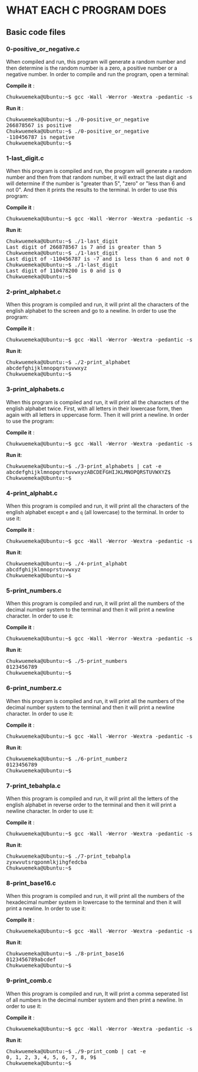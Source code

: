 # WHAT EACH C PROGRAM DOES

## Basic code files

### 0-positive_or_negative.c
When compiled and run, this program will generate a random number and then determine is the random number is a zero, a positive number or a negative number. In order to compile and run the program, open a terminal:

**Compile it** :
<pre>
Chukwuemeka@Ubuntu:~$ gcc -Wall -Werror -Wextra -pedantic -std=gnu89 0-positive_or_negative.c -o 0-positive_or_negative
</pre>

**Run it** : 
<pre>
Chukwuemeka@Ubuntu:~$ ./0-positive_or_negative
266878567 is positive
Chukwuemeka@Ubuntu:~$ ./0-positive_or_negative
-110456787 is negative
Chukwuemeka@Ubuntu:~$ _ 
</pre>

### 1-last_digit.c
When this program is compiled and run, the program will generate a random number and then from that random number, it will extract the last digit and will determine if the number is "greater than 5", "zero" or "less than 6 and not 0". And then it prints the results to the terminal. In order to use this program:

**Compile it** : 
<pre>
Chukwuemeka@Ubuntu:~$ gcc -Wall -Werror -Wextra -pedantic -std=gnu89 1-last_digit.c -o 1-last_digit
</pre>

**Run it**:   
<pre>
Chukwuemeka@Ubuntu:~$ ./1-last_digit
Last digit of 266878567 is 7 and is greater than 5
Chukwuemeka@Ubuntu:~$ ./1-last_digit
Last digit of -110456787 is -7 and is less than 6 and not 0
Chukwuemeka@Ubuntu:~$ ./1-last_digit
Last digit of 110478200 is 0 and is 0
Chukwuemeka@Ubuntu:~$ _
</pre>

### 2-print_alphabet.c
When this program is compiled and run, it will print all the characters of the english alphabet to the screen and go to a newline. In order to use the program: 

**Compile it** : 
<pre>
Chukwuemeka@Ubuntu:~$ gcc -Wall -Werror -Wextra -pedantic -std=gnu89 2-print_alphabet.c -o 2-print_alphabet
</pre>

**Run it**:   
<pre>
Chukwuemeka@Ubuntu:~$ ./2-print_alphabet
abcdefghijklmnopqrstuvwxyz
Chukwuemeka@Ubuntu:~$ _
</pre>

### 3-print_alphabets.c
When this program is compiled and run, it will print all the characters of the english alphabet twice. First, with all letters in their lowercase form, then again with all letters in uppercase form. Then it will print a newline. In order to use the program:

**Compile it** : 
<pre>
Chukwuemeka@Ubuntu:~$ gcc -Wall -Werror -Wextra -pedantic -std=gnu89 3-print_alphabets.c -o 3-print_alphabets
</pre>

**Run it**:   
<pre>
Chukwuemeka@Ubuntu:~$ ./3-print_alphabets | cat -e
abcdefghijklmnopqrstuvwxyzABCDEFGHIJKLMNOPQRSTUVWXYZ$
Chukwuemeka@Ubuntu:~$ _
</pre>

### 4-print_alphabt.c
When this program is compiled and run, it will print all the characters of the english alphabet except `e` and `q` (all lowercase) to the terminal. In order to use it: 

**Compile it** : 
<pre>
Chukwuemeka@Ubuntu:~$ gcc -Wall -Werror -Wextra -pedantic -std=gnu89 4-print_alphabt.c -o 4-print_alphabt
</pre>

**Run it**:   
<pre>
Chukwuemeka@Ubuntu:~$ ./4-print_alphabt
abcdfghijklmnoprstuvwxyz
Chukwuemeka@Ubuntu:~$ _
</pre>

### 5-print_numbers.c
When this program is compiled and run, it will print all the numbers of the decimal number system to the terminal and then it will print a newline character. In order to use it: 

**Compile it** : 
<pre>
Chukwuemeka@Ubuntu:~$ gcc -Wall -Werror -Wextra -pedantic -std=gnu89 5-print_numbers.c -o 5-print_numbers
</pre>

**Run it**:   
<pre>
Chukwuemeka@Ubuntu:~$ ./5-print_numbers
0123456789
Chukwuemeka@Ubuntu:~$ _
</pre>

### 6-print_numberz.c
When this program is compiled and run, it will print all the numbers of the decimal number system to the terminal and then it will print a newline character. In order to use it: 

**Compile it** : 
<pre>
Chukwuemeka@Ubuntu:~$ gcc -Wall -Werror -Wextra -pedantic -std=gnu89 6-print_numberz.c -o 6-print_numberz
</pre>

**Run it**:   
<pre>
Chukwuemeka@Ubuntu:~$ ./6-print_numberz
0123456789
Chukwuemeka@Ubuntu:~$ _
</pre>

### 7-print_tebahpla.c

When this program is compiled and run, it will print all the letters of the english alphabet in reverse order to the terminal and then it will print a newline character. In order to use it: 

**Compile it** : 
<pre>
Chukwuemeka@Ubuntu:~$ gcc -Wall -Werror -Wextra -pedantic -std=gnu89 7-print_tebahpla.c -o 7-print_tebahpla
</pre>

**Run it**:   
<pre>
Chukwuemeka@Ubuntu:~$ ./7-print_tebahpla
zyxwvutsrqponmlkjihgfedcba
Chukwuemeka@Ubuntu:~$ _
</pre>

### 8-print_base16.c

When this program is compiled and run, it will print all the numbers of the hexadecimal number system in lowercase to the terminal and then it will print a newline. In order to use it: 

**Compile it** : 
<pre>
Chukwuemeka@Ubuntu:~$ gcc -Wall -Werror -Wextra -pedantic -std=gnu89 8-print_base16.c -o 8-print_base16
</pre>

**Run it**:   
<pre>
Chukwuemeka@Ubuntu:~$ ./8-print_base16
0123456789abcdef
Chukwuemeka@Ubuntu:~$ _
</pre>

### 9-print_comb.c
When this program is compiled and run, It will print a comma seperated list of all numbers in the decimal number system and then print a newline. In order to use it:

**Compile it** : 
<pre>
Chukwuemeka@Ubuntu:~$ gcc -Wall -Werror -Wextra -pedantic -std=gnu89 9-print_comb.c -o 9-print_comb
</pre>

**Run it**:   
<pre>
Chukwuemeka@Ubuntu:~$ ./9-print_comb | cat -e
0, 1, 2, 3, 4, 5, 6, 7, 8, 9$
Chukwuemeka@Ubuntu:~$ _
</pre>














